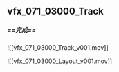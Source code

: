 ## vfx_071_03000_Track
##### ==完成==

![[vfx_071_03000_Track_v001.mov]]

![[vfx_071_03000_Layout_v001.mov]]